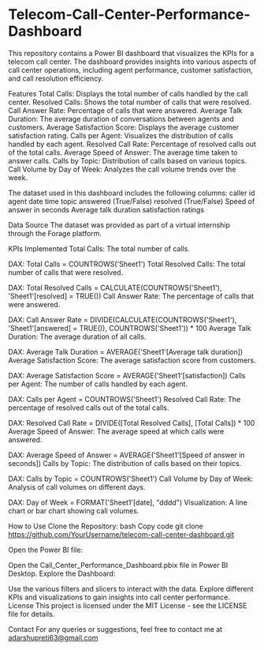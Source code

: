 # Telecom-Call-Center-Performance-Dashboard
This repository contains a Power BI dashboard that visualizes the KPIs for a telecom call center.
The dashboard provides insights into various aspects of call center operations, including agent performance, customer satisfaction, and call resolution efficiency.

Features
Total Calls: Displays the total number of calls handled by the call center.
Resolved Calls: Shows the total number of calls that were resolved.
Call Answer Rate: Percentage of calls that were answered.
Average Talk Duration: The average duration of conversations between agents and customers.
Average Satisfaction Score: Displays the average customer satisfaction rating.
Calls per Agent: Visualizes the distribution of calls handled by each agent.
Resolved Call Rate: Percentage of resolved calls out of the total calls.
Average Speed of Answer: The average time taken to answer calls.
Calls by Topic: Distribution of calls based on various topics.
Call Volume by Day of Week: Analyzes the call volume trends over the week.

The dataset used in this dashboard includes the following columns:
caller id
agent
date
time
topic
answered (True/False)
resolved (True/False)
Speed of answer in seconds
Average talk duration
satisfaction
ratings

Data Source
The dataset was provided as part of a virtual internship through the Forage platform.

KPIs Implemented
Total Calls: The total number of calls.

DAX: Total Calls = COUNTROWS('Sheet1')
Total Resolved Calls: The total number of calls that were resolved.

DAX: Total Resolved Calls = CALCULATE(COUNTROWS('Sheet1'), 'Sheet1'[resolved] = TRUE())
Call Answer Rate: The percentage of calls that were answered.

DAX: Call Answer Rate = DIVIDE(CALCULATE(COUNTROWS('Sheet1'), 'Sheet1'[answered] = TRUE()), COUNTROWS('Sheet1')) * 100
Average Talk Duration: The average duration of all calls.

DAX: Average Talk Duration = AVERAGE('Sheet1'[Average talk duration])
Average Satisfaction Score: The average satisfaction score from customers.

DAX: Average Satisfaction Score = AVERAGE('Sheet1'[satisfaction])
Calls per Agent: The number of calls handled by each agent.

DAX: Calls per Agent = COUNTROWS('Sheet1')
Resolved Call Rate: The percentage of resolved calls out of the total calls.

DAX: Resolved Call Rate = DIVIDE([Total Resolved Calls], [Total Calls]) * 100
Average Speed of Answer: The average speed at which calls were answered.

DAX: Average Speed of Answer = AVERAGE('Sheet1'[Speed of answer in seconds])
Calls by Topic: The distribution of calls based on their topics.

DAX: Calls by Topic = COUNTROWS('Sheet1')
Call Volume by Day of Week: Analysis of call volumes on different days.

DAX: Day of Week = FORMAT('Sheet1'[date], "dddd")
Visualization: A line chart or bar chart showing call volumes.

How to Use
Clone the Repository:
bash
Copy code
git clone https://github.com/YourUsername/telecom-call-center-dashboard.git

Open the Power BI file:

Open the Call_Center_Performance_Dashboard.pbix file in Power BI Desktop.
Explore the Dashboard:

Use the various filters and slicers to interact with the data.
Explore different KPIs and visualizations to gain insights into call center performance.
License
This project is licensed under the MIT License - see the LICENSE file for details.

Contact
For any queries or suggestions, feel free to contact me at adarshupreti63@gmail.com
